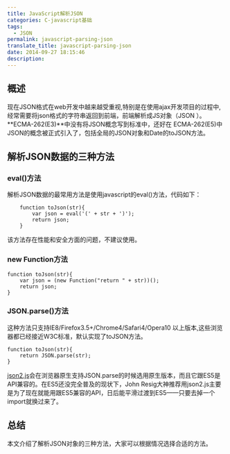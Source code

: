 ```yaml
---
title: JavaScript解析JSON
categories: C-javascript基础
tags:
  - JSON
permalink: javascript-parsing-json
translate_title: javascript-parsing-json
date: 2014-09-27 18:15:46
description:
---
```

## 概述
现在JSON格式在web开发中越来越受重视,特别是在使用ajax开发项目的过程中,经常需要将json格式的字符串返回到前端，前端解析成JS对象（JSON ）。  
**ECMA-262(E3)**中没有将JSON概念写到标准中，还好在 ECMA-262(E5)中JSON的概念被正式引入了，包括全局的JSON对象和Date的toJSON方法。<br />
## 解析JSON数据的三种方法
### eval()方法
解析JSON数据的最常用方法是使用javascript的eval()方法，代码如下：
```
    function toJson(str){
    	var json = eval('(' + str + ')');
    	return json;
    }
```
该方法存在性能和安全方面的问题，不建议使用。
### new Function方法
```
function toJson(str){
	var json = (new Function("return " + str))();
	return json;
}
```
### JSON.parse()方法
这种方法只支持IE8/Firefox3.5+/Chrome4/Safari4/Opera10 以上版本,这些浏览器都已经接近W3C标准，默认实现了toJSON方法。
```
function toJson(str){
	return JSON.parse(str);
}
```
[json2.js](https://github.com/douglascrockford/JSON-js)会在浏览器原生支持JSON.parse的时候选用原生版本，而且它跟ES5是API兼容的。在ES5还没完全普及的现状下，John Resig大神推荐用json2.js主要是为了现在就能用跟ES5兼容的API，日后能平滑过渡到ES5——只要去掉一个import就换过来了。<br />
## 总结
本文介绍了解析JSON对象的三种方法，大家可以根据情况选择合适的方法。

